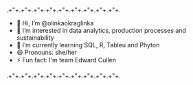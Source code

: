 .+"+.+"+.+"+.+"+.+"+.+"+.+"+.+"+.+"+.
- 👋 Hi, I’m @olinkaokraglinka
- 👀 I’m interested in data analytics, production processes and sustainability 
- 🌱 I’m currently learning SQL, R, Tableu and Phyton
- 😄 Pronouns: she/her
- ⚡ Fun fact: I'm team Edward Cullen
  
.+"+.+"+.+"+.+"+.+"+.+"+.+"+.+"+.+"+.

<!--
**olinkaokraglinka/olinkaokraglinka** is a ✨ _special_ ✨ repository because its `README.md` (this file) appears on your GitHub profile.

Here are some ideas to get you started:

- 🔭 I’m currently working on ...
- 🌱 I’m currently learning ...
- 👯 I’m looking to collaborate on ...
- 🤔 I’m looking for help with ...
- 💬 Ask me about ...
- 📫 How to reach me: ...
- 😄 Pronouns: ...
- ⚡ Fun fact: ...
-->
